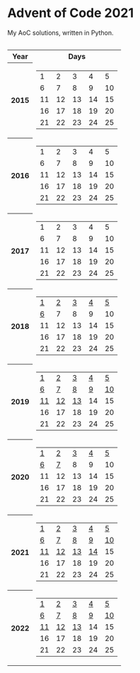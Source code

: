 # Advent of Code 2021
My AoC solutions, written in Python.

<center>
<!--  -->
<table style="display: inline-block;">
    <tr>
        <th>Year</th>
        <th>Days</th>
    </tr>
    <tr>
        <th>2015</th>
        <td>
            <table>
            <tr>
                <td>1</td>
                    <td>2</td>
                    <td>3</td>
                    <td>4</td>
                    <td>5</td>
                    </tr>
            <tr>
                <td>6</td>
                    <td>7</td>
                    <td>8</td>
                    <td>9</td>
                    <td>10</td>
                    </tr>
            <tr>
                <td>11</td>
                    <td>12</td>
                    <td>13</td>
                    <td>14</td>
                    <td>15</td>
                    </tr>
            <tr>
                <td>16</td>
                    <td>17</td>
                    <td>18</td>
                    <td>19</td>
                    <td>20</td>
                    </tr>
            <tr>
                <td>21</td>
                    <td>22</td>
                    <td>23</td>
                    <td>24</td>
                    <td>25</td>
                    </tr>
            </table>
        </td>
    </tr>
    <tr>
        <th>2016</th>
        <td>
            <table>
            <tr>
                <td>1</td>
                    <td>2</td>
                    <td>3</td>
                    <td>4</td>
                    <td>5</td>
                    </tr>
            <tr>
                <td>6</td>
                    <td>7</td>
                    <td>8</td>
                    <td>9</td>
                    <td>10</td>
                    </tr>
            <tr>
                <td>11</td>
                    <td>12</td>
                    <td>13</td>
                    <td>14</td>
                    <td>15</td>
                    </tr>
            <tr>
                <td>16</td>
                    <td>17</td>
                    <td>18</td>
                    <td>19</td>
                    <td>20</td>
                    </tr>
            <tr>
                <td>21</td>
                    <td>22</td>
                    <td>23</td>
                    <td>24</td>
                    <td>25</td>
                    </tr>
            </table>
        </td>
    </tr>
    <tr>
        <th>2017</th>
        <td>
            <table>
            <tr>
                <td>1</td>
                    <td>2</td>
                    <td>3</td>
                    <td>4</td>
                    <td>5</td>
                    </tr>
            <tr>
                <td>6</td>
                    <td>7</td>
                    <td>8</td>
                    <td>9</td>
                    <td>10</td>
                    </tr>
            <tr>
                <td>11</td>
                    <td>12</td>
                    <td>13</td>
                    <td>14</td>
                    <td>15</td>
                    </tr>
            <tr>
                <td>16</td>
                    <td>17</td>
                    <td>18</td>
                    <td>19</td>
                    <td>20</td>
                    </tr>
            <tr>
                <td>21</td>
                    <td>22</td>
                    <td>23</td>
                    <td>24</td>
                    <td>25</td>
                    </tr>
            </table>
        </td>
    </tr>
    <tr>
        <th>2018</th>
        <td>
            <table>
            <tr>
                <td><a href=2018/day01>1</td>
                    <td><a href=2018/day02>2</td>
                    <td><a href=2018/day03>3</td>
                    <td><a href=2018/day04>4</td>
                    <td><a href=2018/day05>5</td>
                    </tr>
            <tr>
                <td><a href=2018/day06>6</td>
                    <td>7</td>
                    <td>8</td>
                    <td>9</td>
                    <td>10</td>
                    </tr>
            <tr>
                <td>11</td>
                    <td>12</td>
                    <td>13</td>
                    <td>14</td>
                    <td>15</td>
                    </tr>
            <tr>
                <td>16</td>
                    <td>17</td>
                    <td>18</td>
                    <td>19</td>
                    <td>20</td>
                    </tr>
            <tr>
                <td>21</td>
                    <td>22</td>
                    <td>23</td>
                    <td>24</td>
                    <td>25</td>
                    </tr>
            </table>
        </td>
    </tr>
    <tr>
        <th>2019</th>
        <td>
            <table>
            <tr>
                <td><a href=2019/day01>1</td>
                    <td><a href=2019/day02>2</td>
                    <td><a href=2019/day03>3</td>
                    <td><a href=2019/day04>4</td>
                    <td><a href=2019/day05>5</td>
                    </tr>
            <tr>
                <td><a href=2019/day06>6</td>
                    <td><a href=2019/day07>7</td>
                    <td><a href=2019/day08>8</td>
                    <td><a href=2019/day09>9</td>
                    <td><a href=2019/day10>10</td>
                    </tr>
            <tr>
                <td><a href=2019/day11>11</td>
                    <td><a href=2019/day12>12</td>
                    <td><a href=2019/day13>13</td>
                    <td>14</td>
                    <td>15</td>
                    </tr>
            <tr>
                <td>16</td>
                    <td>17</td>
                    <td>18</td>
                    <td>19</td>
                    <td>20</td>
                    </tr>
            <tr>
                <td>21</td>
                    <td>22</td>
                    <td>23</td>
                    <td>24</td>
                    <td>25</td>
                    </tr>
            </table>
        </td>
    </tr>
    <tr>
        <th>2020</th>
        <td>
            <table>
            <tr>
                <td><a href=2020/day01>1</td>
                    <td><a href=2020/day02>2</td>
                    <td><a href=2020/day03>3</td>
                    <td><a href=2020/day04>4</td>
                    <td><a href=2020/day05>5</td>
                    </tr>
            <tr>
                <td><a href=2020/day06>6</td>
                    <td><a href=2020/day07>7</td>
                    <td>8</td>
                    <td>9</td>
                    <td>10</td>
                    </tr>
            <tr>
                <td>11</td>
                    <td>12</td>
                    <td>13</td>
                    <td>14</td>
                    <td>15</td>
                    </tr>
            <tr>
                <td>16</td>
                    <td>17</td>
                    <td>18</td>
                    <td>19</td>
                    <td>20</td>
                    </tr>
            <tr>
                <td>21</td>
                    <td>22</td>
                    <td>23</td>
                    <td>24</td>
                    <td>25</td>
                    </tr>
            </table>
        </td>
    </tr>
    <tr>
        <th>2021</th>
        <td>
            <table>
            <tr>
                <td><a href=2021/day01>1</td>
                    <td><a href=2021/day02>2</td>
                    <td><a href=2021/day03>3</td>
                    <td><a href=2021/day04>4</td>
                    <td><a href=2021/day05>5</td>
                    </tr>
            <tr>
                <td><a href=2021/day06>6</td>
                    <td><a href=2021/day07>7</td>
                    <td><a href=2021/day08>8</td>
                    <td><a href=2021/day09>9</td>
                    <td><a href=2021/day10>10</td>
                    </tr>
            <tr>
                <td><a href=2021/day11>11</td>
                    <td><a href=2021/day12>12</td>
                    <td><a href=2021/day13>13</td>
                    <td><a href=2021/day14>14</td>
                    <td>15</td>
                    </tr>
            <tr>
                <td>16</td>
                    <td>17</td>
                    <td>18</td>
                    <td>19</td>
                    <td>20</td>
                    </tr>
            <tr>
                <td>21</td>
                    <td>22</td>
                    <td>23</td>
                    <td>24</td>
                    <td>25</td>
                    </tr>
            </table>
        </td>
    </tr>
    <tr>
        <th>2022</th>
        <td>
            <table>
            <tr>
                <td><a href=2022/day01>1</td>
                    <td><a href=2022/day02>2</td>
                    <td><a href=2022/day03>3</td>
                    <td><a href=2022/day04>4</td>
                    <td><a href=2022/day05>5</td>
                    </tr>
            <tr>
                <td><a href=2022/day06>6</td>
                    <td><a href=2022/day07>7</td>
                    <td><a href=2022/day08>8</td>
                    <td><a href=2022/day09>9</td>
                    <td><a href=2022/day10>10</td>
                    </tr>
            <tr>
                <td><a href=2022/day11>11</td>
                    <td><a href=2022/day12>12</td>
                    <td><a href=2022/day13>13</td>
                    <td>14</td>
                    <td>15</td>
                    </tr>
            <tr>
                <td>16</td>
                    <td>17</td>
                    <td>18</td>
                    <td>19</td>
                    <td>20</td>
                    </tr>
            <tr>
                <td>21</td>
                    <td>22</td>
                    <td>23</td>
                    <td>24</td>
                    <td>25</td>
                    </tr>
            </table>
        </td>
    </tr>
    </table>
</center>